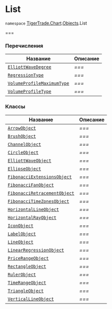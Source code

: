# List

`namespace` [TigerTrade.Chart](../../../../).[Objects](../).List

\===

### Перечисления

| Название                                                     | Описание |
| ------------------------------------------------------------ | -------- |
| [`ElliottWaveDegree`](elliottwavedegree.cs.md)               | _===_    |
| [`RegressionType`](regressiontype.cs.md)                     | _===_    |
| [`VolumeProfileMaximumType`](volumeprofilemaximumtype.cs.md) | _===_    |
| [`VolumeProfileType`](volumeprofiletype.cs.md)               | _===_    |

### Классы

| Название                                                         | Описание |
| ---------------------------------------------------------------- | -------- |
| [`ArrowObject`](arrowobject.cs.md)                               | _===_    |
| [`BrushObject`](brushobject.cs.md)                               | _===_    |
| [`ChannelObject`](channelobject.cs.md)                           | _===_    |
| [`CircleObject`](circleobject.cs.md)                             | _===_    |
| [`ElliottWaveObject`](elliottwaveobject.cs.md)                   | _===_    |
| [`EllipseObject`](ellipseobject.cs.md)                           | _===_    |
| [`FibonacciExtensionsObject`](fibonacciextensionsobject.cs.md)   | _===_    |
| [`FibonacciFanObject`](fibonaccifanobject.cs.md)                 | _===_    |
| [`FibonacciRetracementObject`](fibonacciretracementobject.cs.md) | _===_    |
| [`FibonacciTimeZonesObject`](fibonaccitimezonesobject.cs.md)     | _===_    |
| [`HorizontalLineObject`](horizontallineobject.cs.md)             | _===_    |
| [`HorizontalRayObject`](horizontalrayobject.cs.md)               | _===_    |
| [`IconObject`](iconobject.cs.md)                                 | _===_    |
| [`LabelObject`](labelobject.cs.md)                               | _===_    |
| [`LineObject`](lineobject.cs.md)                                 | _===_    |
| [`LinearRegressionObject`](linearregressionobject.cs.md)         | _===_    |
| [`PriceRangeObject`](pricerangeobject.cs.md)                     | _===_    |
| [`RectangleObject`](rectangleobject.cs.md)                       | _===_    |
| [`RulerObject`](rulerobject.cs.md)                               | _===_    |
| [`TimeRangeObject`](timerangeobject.cs.md)                       | _===_    |
| [`TriangleObject`](triangleobject.cs.md)                         | _===_    |
| [`VerticalLineObject`](verticallineobject.cs.md)                 | _===_    |
